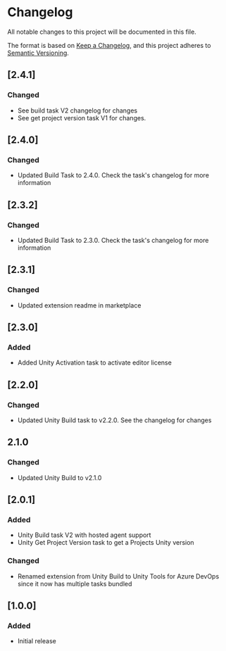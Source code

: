 # Changelog

All notable changes to this project will be documented in this file.

The format is based on [Keep a Changelog](https://keepachangelog.com/en/1.0.0/),
and this project adheres to [Semantic Versioning](https://semver.org/spec/v2.0.0.html).

## [2.4.1]

### Changed

- See build task V2 changelog for changes
- See get project version task V1 for changes.

## [2.4.0]

### Changed

- Updated Build Task to 2.4.0. Check the task's changelog for more information

## [2.3.2]

### Changed

- Updated Build Task to 2.3.0. Check the task's changelog for more information

## [2.3.1]

### Changed

- Updated extension readme in marketplace

## [2.3.0]

### Added

- Added Unity Activation task to activate editor license

## [2.2.0]

### Changed

- Updated Unity Build task to v2.2.0. See the changelog for changes

## 2.1.0

### Changed

- Updated Unity Build to v2.1.0

## [2.0.1]

### Added

- Unity Build task V2 with hosted agent support
- Unity Get Project Version task to get a Projects Unity version

### Changed

- Renamed extension from Unity Build to Unity Tools for Azure DevOps since it now has multiple tasks bundled

## [1.0.0]

### Added

- Initial release
